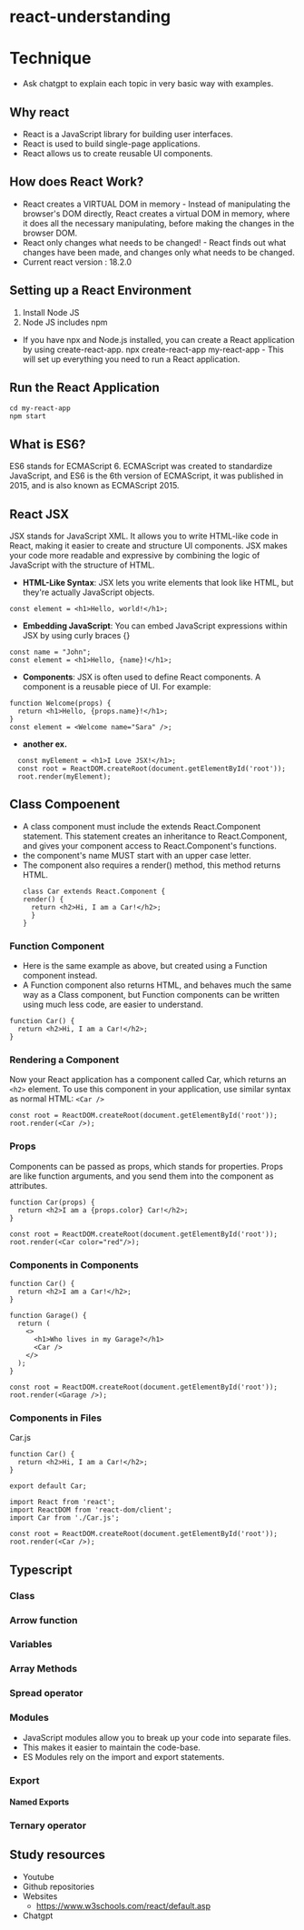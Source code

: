 # react-understanding

# Technique
* Ask chatgpt to explain each topic in very basic way with examples.

## Why react
* React is a JavaScript library for building user interfaces.
* React is used to build single-page applications.
* React allows us to create reusable UI components.

## How does React Work?
* React creates a VIRTUAL DOM in memory - Instead of manipulating the browser's DOM directly, React creates a virtual DOM in memory, where it does all the necessary manipulating, before making the changes in the browser DOM.
* React only changes what needs to be changed! - React finds out what changes have been made, and changes only what needs to be changed.
* Current react version : 18.2.0

## Setting up a React Environment
1. Install Node JS
2. Node JS includes npm

* If you have npx and Node.js installed, you can create a React application by using create-react-app.
npx create-react-app my-react-app - This will set up everything you need to run a React application.

## Run the React Application
```
cd my-react-app
npm start
```
## What is ES6?
ES6 stands for ECMAScript 6.
ECMAScript was created to standardize JavaScript, and ES6 is the 6th version of ECMAScript, it was published in 2015, and is also known as ECMAScript 2015.

## React JSX
JSX stands for JavaScript XML.
It allows you to write HTML-like code in React, making it easier to create and structure UI components. JSX makes your code more readable and expressive by combining the logic of JavaScript with the structure of HTML.
* **HTML-Like Syntax**: JSX lets you write elements that look like HTML, but they're actually JavaScript objects.
```
const element = <h1>Hello, world!</h1>;
```

* **Embedding JavaScript**: You can embed JavaScript expressions within JSX by using curly braces {}
```
const name = "John";
const element = <h1>Hello, {name}!</h1>;
```

* **Components**: JSX is often used to define React components. A component is a reusable piece of UI. For example: 
```
function Welcome(props) {
  return <h1>Hello, {props.name}!</h1>;
}
const element = <Welcome name="Sara" />;
```

* **another ex.**
```
  const myElement = <h1>I Love JSX!</h1>;
  const root = ReactDOM.createRoot(document.getElementById('root'));
  root.render(myElement);
```

## Class Compoenent
* A class component must include the extends React.Component statement. This statement creates an inheritance to React.Component, and gives your component access to React.Component's functions.
* the component's name MUST start with an upper case letter.
* The component also requires a render() method, this method returns HTML.
  ```
  class Car extends React.Component {
  render() {
    return <h2>Hi, I am a Car!</h2>;
    }
  }
  ```

### Function Component
* Here is the same example as above, but created using a Function component instead.
* A Function component also returns HTML, and behaves much the same way as a Class component, but Function components can be written using much less code, are easier to understand.
```
function Car() {
  return <h2>Hi, I am a Car!</h2>;
}
```
### Rendering a Component
Now your React application has a component called Car, which returns an ```<h2>``` element.
To use this component in your application, use similar syntax as normal HTML: ```<Car />```
```
const root = ReactDOM.createRoot(document.getElementById('root'));
root.render(<Car />);
```

### Props
Components can be passed as props, which stands for properties.
Props are like function arguments, and you send them into the component as attributes.
```
function Car(props) {
  return <h2>I am a {props.color} Car!</h2>;
}

const root = ReactDOM.createRoot(document.getElementById('root'));
root.render(<Car color="red"/>);
```
### Components in Components
```
function Car() {
  return <h2>I am a Car!</h2>;
}

function Garage() {
  return (
    <>
      <h1>Who lives in my Garage?</h1>
      <Car />
    </>
  );
}

const root = ReactDOM.createRoot(document.getElementById('root'));
root.render(<Garage />);
```

### Components in Files
Car.js
```
function Car() {
  return <h2>Hi, I am a Car!</h2>;
}

export default Car;
```

```
import React from 'react';
import ReactDOM from 'react-dom/client';
import Car from './Car.js';

const root = ReactDOM.createRoot(document.getElementById('root'));
root.render(<Car />);
```


## Typescript
### Class
### Arrow function
### Variables
### Array Methods
### Spread operator
### Modules
  - JavaScript modules allow you to break up your code into separate files.
  - This makes it easier to maintain the code-base.
  - ES Modules rely on the import and export statements.
### Export
#### Named Exports
### Ternary operator






## Study resources
* Youtube
* Github repositories
* Websites
  - https://www.w3schools.com/react/default.asp
* Chatgpt
 
  
